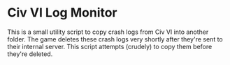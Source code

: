 # Civ VI Log Monitor

This is a small utility script to copy crash logs from Civ VI into another folder. The game deletes these crash logs very shortly after they're sent to their internal server. This script attempts (crudely) to copy them before they're deleted.
